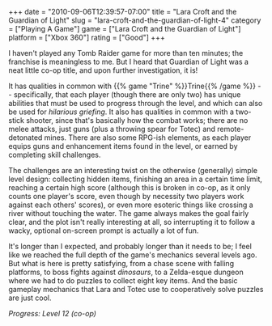 +++
date = "2010-09-06T12:39:57-07:00"
title = "Lara Croft and the Guardian of Light"
slug = "lara-croft-and-the-guardian-of-light-4"
category = ["Playing A Game"]
game = ["Lara Croft and the Guardian of Light"]
platform = ["Xbox 360"]
rating = ["Good"]
+++

I haven't played any Tomb Raider game for more than ten minutes; the franchise is meaningless to me.  But I heard that Guardian of Light was a neat little co-op title, and upon further investigation, it is!

It has qualities in common with {{% game "Trine" %}}Trine{{% /game %}} -- specifically, that each player (though there are only two) has unique abilities that must be used to progress through the level, and which can also be used for <i>hilarious griefing</i>.  It also has qualities in common with a two-stick shooter, since that's basically how the combat works; there are no melee attacks, just guns (plus a throwing spear for Totec) and remote-detonated mines.  There are also some RPG-ish elements, as each player equips guns and enhancement items found in the level, or earned by completing skill challenges.

The challenges are an interesting twist on the otherwise (generally) simple level design: collecting hidden items, finishing an area in a certain time limit, reaching a certain high score (although this is broken in co-op, as it only counts one player's score, even though by necessity two players work against each others' scores), or even more esoteric things like crossing a river without touching the water.  The game always makes the goal fairly clear, and the plot isn't really interesting at all, so interrupting it to follow a wacky, optional on-screen prompt is actually a lot of fun.

It's longer than I expected, and probably longer than it needs to be; I feel like we reached the full depth of the game's mechanics several levels ago.  But what is here is pretty satisfying, from a chase scene with falling platforms, to boss fights against <i>dinosaurs</i>, to a Zelda-esque dungeon where we had to do puzzles to collect eight key items.  And the basic gameplay mechanics that Lara and Totec use to cooperatively solve puzzles are just cool.

<i>Progress: Level 12 (co-op)</i>